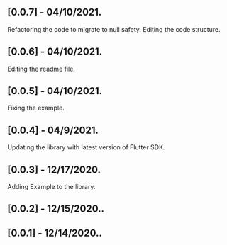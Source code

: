 ## [0.0.7] - 04/10/2021.
Refactoring the code to migrate to null safety.
Editing the code structure.

## [0.0.6] - 04/10/2021.
Editing the readme file.

## [0.0.5] - 04/10/2021.
Fixing the example.

## [0.0.4] - 04/9/2021.
Updating the library with latest version of Flutter SDK.

## [0.0.3] - 12/17/2020.
Adding Example to the library.

## [0.0.2] - 12/15/2020..

## [0.0.1] - 12/14/2020..



